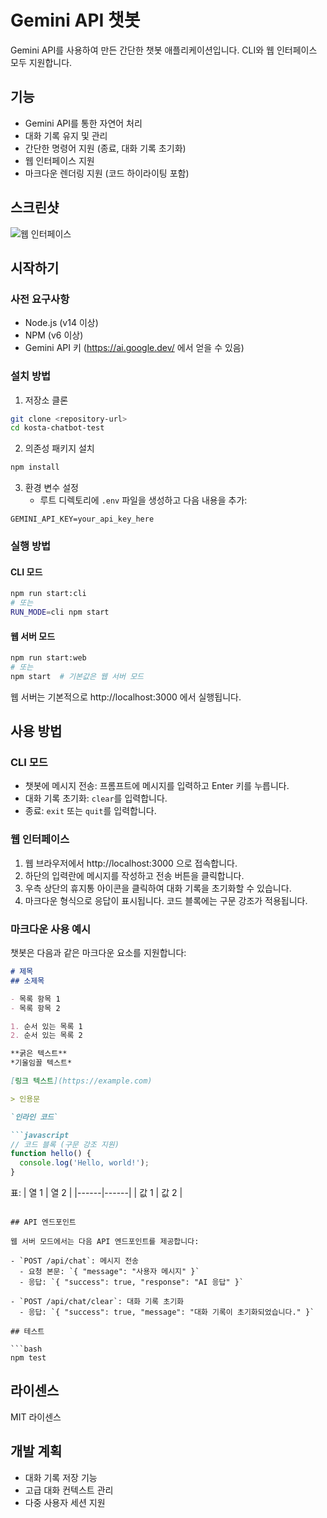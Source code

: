# Gemini API 챗봇

Gemini API를 사용하여 만든 간단한 챗봇 애플리케이션입니다. CLI와 웹 인터페이스 모두 지원합니다.

## 기능

- Gemini API를 통한 자연어 처리
- 대화 기록 유지 및 관리
- 간단한 명령어 지원 (종료, 대화 기록 초기화)
- 웹 인터페이스 지원
- 마크다운 렌더링 지원 (코드 하이라이팅 포함)

## 스크린샷

![웹 인터페이스](https://via.placeholder.com/800x450.png?text=Gemini+API+챗봇+웹+인터페이스)

## 시작하기

### 사전 요구사항

- Node.js (v14 이상)
- NPM (v6 이상)
- Gemini API 키 (https://ai.google.dev/ 에서 얻을 수 있음)

### 설치 방법

1. 저장소 클론
```bash
git clone <repository-url>
cd kosta-chatbot-test
```

2. 의존성 패키지 설치
```bash
npm install
```

3. 환경 변수 설정
   - 루트 디렉토리에 `.env` 파일을 생성하고 다음 내용을 추가:
```
GEMINI_API_KEY=your_api_key_here
```

### 실행 방법

#### CLI 모드
```bash
npm run start:cli
# 또는
RUN_MODE=cli npm start
```

#### 웹 서버 모드
```bash
npm run start:web
# 또는
npm start  # 기본값은 웹 서버 모드
```

웹 서버는 기본적으로 http://localhost:3000 에서 실행됩니다.

## 사용 방법

### CLI 모드
- 챗봇에 메시지 전송: 프롬프트에 메시지를 입력하고 Enter 키를 누릅니다.
- 대화 기록 초기화: `clear`를 입력합니다.
- 종료: `exit` 또는 `quit`를 입력합니다.

### 웹 인터페이스
1. 웹 브라우저에서 http://localhost:3000 으로 접속합니다.
2. 하단의 입력란에 메시지를 작성하고 전송 버튼을 클릭합니다.
3. 우측 상단의 휴지통 아이콘을 클릭하여 대화 기록을 초기화할 수 있습니다.
4. 마크다운 형식으로 응답이 표시됩니다. 코드 블록에는 구문 강조가 적용됩니다.

### 마크다운 사용 예시

챗봇은 다음과 같은 마크다운 요소를 지원합니다:

```markdown
# 제목
## 소제목

- 목록 항목 1
- 목록 항목 2

1. 순서 있는 목록 1
2. 순서 있는 목록 2

**굵은 텍스트**
*기울임꼴 텍스트*

[링크 텍스트](https://example.com)

> 인용문

`인라인 코드`

```javascript
// 코드 블록 (구문 강조 지원)
function hello() {
  console.log('Hello, world!');
}
```

표:
| 열 1 | 열 2 |
|------|------|
| 값 1 | 값 2 |
```

## API 엔드포인트

웹 서버 모드에서는 다음 API 엔드포인트를 제공합니다:

- `POST /api/chat`: 메시지 전송
  - 요청 본문: `{ "message": "사용자 메시지" }`
  - 응답: `{ "success": true, "response": "AI 응답" }`

- `POST /api/chat/clear`: 대화 기록 초기화
  - 응답: `{ "success": true, "message": "대화 기록이 초기화되었습니다." }`

## 테스트

```bash
npm test
```

## 라이센스

MIT 라이센스

## 개발 계획

- 대화 기록 저장 기능
- 고급 대화 컨텍스트 관리
- 다중 사용자 세션 지원 